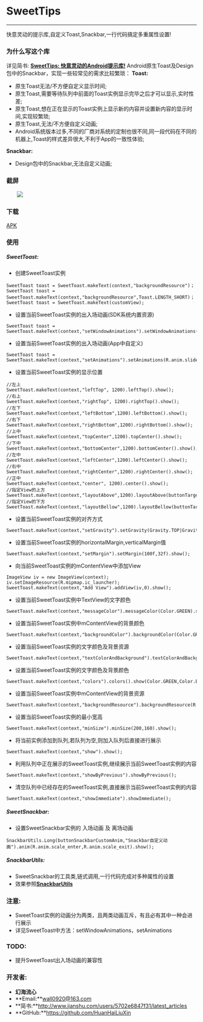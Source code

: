 # SweetTips
---
快意灵动的提示库,自定义Toast,Snackbar,一行代码搞定多重属性设置!    
### 为什么写这个库
详见简书: [**SweetTips: 快意灵动的Android提示库!**](http://www.jianshu.com/p/26dfafc5410f)
Android原生Toast及Design包中的Snackbar，实现一些较常见的需求比较繁琐：
**Toast:**
- 原生Toast无法/不方便自定义显示时间;
- 原生Toast,需要等待队列中前面的Toast实例显示完毕之后才可以显示,实时性差;
- 原生Toast,想在正在显示的Toast实例上显示新的内容并设置新内容的显示时间,实现较繁琐;
- 原生Toast,无法/不方便自定义动画;
- Android系统版本过多,不同的厂商对系统的定制也很不同,同一段代码在不同的机器上,Toast的样式差异很大,不利于App的一致性体验;

**Snackbar:**
- Design包中的Snackbar,无法自定义动画;

### 截屏
&emsp;&emsp;![](https://github.com/HuanHaiLiuXin/SweetTips/blob/master/%E5%BD%95%E5%B1%8F/SweetToast%E5%8F%8ASweetSnackbar%E6%95%88%E6%9E%9C%E5%BD%95%E5%B1%8F.gif)   

### 下载
[APK](https://github.com/HuanHaiLiuXin/SweetTips/blob/master/APK/sweetTips.apk)

### 使用
##### SweetToast:
- 创建SweetToast实例
```
SweetToast toast = SweetToast.makeText(context,"backgroundResource")；
SweetToast toast = SweetToast.makeText(context,"backgroundResource",Toast.LENGTH_SHORT)；
SweetToast toast = SweetToast.makeText(customView);
```
- 设置当前SweetToast实例的出入场动画(SDK系统内置资源)
```
SweetToast toast = SweetToast.makeText(context,"setWindowAnimations").setWindowAnimations(SweetToast.SweetToastWindowAnimations.AnimationTranslucent);
```
- 设置当前SweetToast实例的出入场动画(App中自定义)
```
SweetToast toast = SweetToast.makeText(context,"setAnimations").setAnimations(R.anim.slide_in_left,R.anim.slide_out_left);
```
- 设置当前SweetToast实例的显示位置
```
//左上
SweetToast.makeText(context,"leftTop", 1200).leftTop().show();
//右上
SweetToast.makeText(context,"rightTop", 1200).rightTop().show();
//左下
SweetToast.makeText(context,"leftBottom",1200).leftBottom().show();
//右下
SweetToast.makeText(context,"rightBottom",1200).rightBottom().show();
//上中
SweetToast.makeText(context,"topCenter",1200).topCenter().show();
//下中
SweetToast.makeText(context,"bottomCenter",1200).bottomCenter().show();
//左中
SweetToast.makeText(context,"leftCenter",1200).leftCenter().show();
//右中
SweetToast.makeText(context,"rightCenter",1200).rightCenter().show();
//正中
SweetToast.makeText(context,"center", 1200).center().show();
//指定View的上方
SweetToast.makeText(context,"layoutAbove",1200).layoutAbove(buttonTarget,statusHeight).show();
//指定View的下方
SweetToast.makeText(context,"layoutBellow",1200).layoutBellow(buttonTarget,statusHeight)show();
```
- 设置当前SweetToast实例的对齐方式
```
SweetToast.makeText(context,"setGravity").setGravity(Gravity.TOP|Gravity.CENTER_HORIZONTAL,0,0).show();
```
- 设置当前SweetToast实例的horizontalMargin,verticalMargin值
```
SweetToast.makeText(context,"setMargin").setMargin(100f,32f).show();
```
- 向当前SweetToast实例的mContentView中添加View
```
ImageView iv = new ImageView(context);
iv.setImageResource(R.mipmap.ic_launcher);
SweetToast.makeText(context,"Add View").addView(iv,0).show();
```
- 设置当前SweetToast实例中TextView的文字颜色
```
SweetToast.makeText(context,"messageColor").messageColor(Color.GREEN).show();
```
- 设置当前SweetToast实例中mContentView的背景颜色
```
SweetToast.makeText(context,"backgroundColor").backgroundColor(Color.GREEN).show();
```
- 设置当前SweetToast实例的文字颜色及背景资源
```
SweetToast.makeText(context,"textColorAndBackground").textColorAndBackground(Color.GREEN,R.mipmap.ic_launcher).show();
```
- 设置当前SweetToast实例的文字颜色及背景颜色
```
SweetToast.makeText(context,"colors").colors().show(Color.GREEN,Color.BLACK);
```
- 设置当前SweetToast实例中mContentView的背景资源
```
SweetToast.makeText(context,"backgroundResource").backgroundResource(R.drawable.bg).show();
```
- 设置当前SweetToast实例的最小宽高
```
SweetToast.makeText(context,"minSize").minSize(200,160).show();
```
- 将当前实例添加到队列,若队列为空,则加入队列后直接进行展示
```
SweetToast.makeText(context,"show").show();
```
- 利用队列中正在展示的SweetToast实例,继续展示当前SweetToast实例的内容
```
SweetToast.makeText(context,"showByPrevious").showByPrevious();
```
- 清空队列中已经存在的SweetToast实例,直接展示当前SweetToast实例的内容
```
SweetToast.makeText(context,"showImmediate").showImmediate();
```

##### SweetSnackbar:
- 设置SweetSnackbar实例的 入场动画 及 离场动画
```
SnackbarUtils.Long(buttonSnackbarCustomAnim,"Snackbar自定义动画").anim(R.anim.scale_enter,R.anim.scale_exit).show();
```

##### SnackbarUtils:
- SweetSnackbar的工具类,链式调用,一行代码完成对多种属性的设置
- 效果参照[**SnackbarUtils**](https://github.com/HuanHaiLiuXin/SnackbarUtils)

### 注意:
- SweetToast实例的动画分为两类，且两类动画互斥，有且必有其中一种会进行展示
- 详见SweetToast中方法：setWindowAnimations，setAnimations

### TODO:
- 提升SweetToast出入场动画的兼容性

### 开发者:
- **幻海流心**  
- **Email:**wall0920@163.com  
- **简书:**http://www.jianshu.com/users/5702e6847f31/latest_articles  
- **GitHub:**https://github.com/HuanHaiLiuXin
